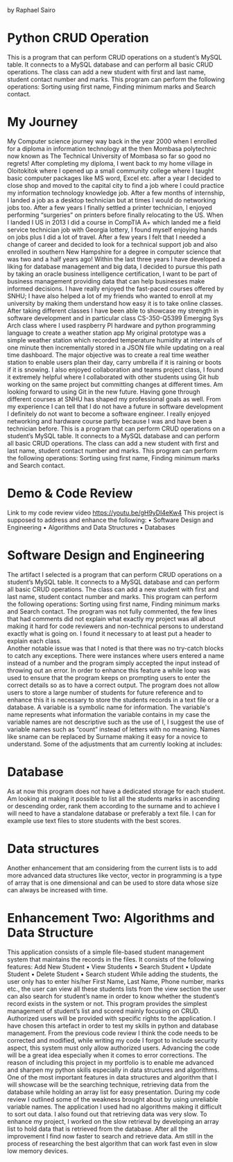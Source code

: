 by Raphael Sairo
# Python CRUD Operation

This is a program that can perform CRUD operations on a student’s MySQL table. It connects to a MySQL database and can perform all basic CRUD operations. The class can add a new student with first and last name, student contact number and marks. This program can perform the following operations: Sorting using first name, Finding minimum marks and Search contact.

# My Journey
My Computer science journey way back in the year 2000 when I enrolled for a diploma in information technology at the then Mombasa polytechnic now known as The Technical University of Mombasa so far so good no regrets!
After completing my diploma, I went back to my home village in Oloitokitok where I opened up a small community college where I taught basic computer packages like MS word, Excel etc. after a year I decided to close shop and moved to the capital city to find a job where I could practice my information technology knowledge job. After a few months of internship, I landed a job as a desktop technician but at times I would do networking jobs too. After a few years I finally settled a printer technician, I enjoyed performing “surgeries” on printers before finally relocating to the US.
When I landed I US in 2013 I did a course in CompTIA A+ which landed me a field service technician job with Georgia lottery, I found myself enjoying hands on jobs plus I did a lot of travel. After a few years I felt that I needed a change of career and decided to look for a technical support job and also enrolled in southern New Hampshire for a degree in computer science that was two and a half years ago! Within the last three years I have developed a liking for database management and big data, I decided to pursue this path by taking an oracle business intelligence certification, I want to be part of business management providing data that can help businesses make informed decisions.
I have really enjoyed the fast-paced courses offered by SNHU; I have also helped a lot of my friends who wanted to enroll at my university by making them understand how easy it is to take online classes. After taking different classes I have been able to showcase my strength in software development and in particular class CS-350-Q5399 Emerging Sys Arch class where I used raspberry PI hardware and python programming language to create a weather station app My original prototype was a simple weather station which recorded temperature humidity at intervals of one minute then incrementally stored in a JSON file while updating on a real time dashboard. The major objective was to create a real time weather station to enable users plan their day, carry umbrella if it is raining or boots if it is snowing.
I also enjoyed collaboration and teams project class, I found it extremely helpful where I collaborated with other students using Git hub working on the same project but committing changes at different times. Am looking forward to using Git in the new future.
Having gone through different courses at SNHU has shaped my professional goals as well. From my experience I can tell that I do not have a future in software development I definitely do not want to become a software engineer. I really enjoyed networking and hardware course partly because I was and have been a technician before. 
This is a program that can perform CRUD operations on a student’s MySQL table. It connects to a MySQL database and can perform all basic CRUD operations. The class can add a new student with first and last name, student contact number and marks. This program can perform the following operations: Sorting using first name, Finding minimum marks and Search contact.

# Demo & Code Review
Link to my code review video https://youtu.be/gH9yDl4eKw4
This project is supposed to address and enhance the following:
•	Software Design and Engineering
•	Algorithms and Data Structures
•	Databases

# Software Design and Engineering
The artifact I selected is a program that can perform CRUD operations on a student’s MySQL table. It connects to a MySQL database and can perform all basic CRUD operations. The class can add a new student with first and last name, student contact number and marks. This program can perform the following operations: Sorting using first name, Finding minimum marks and Search contact.
The program was not fully commented, the few lines that had comments did not explain what exactly my project was all about making it hard for code reviewers and non-technical persons to understand exactly what is going on. I found it necessary to at least put a header to explain each class.  
Another notable issue was that I noted is that there was no try-catch blocks to catch any exceptions. There were instances where users entered a name instead of a number and the program simply accepted the input instead of throwing out an error. In order to enhance this feature a while loop was used to ensure that the program keeps on prompting users to enter the correct details so as to have a correct output. 
The program does not allow users to store a large number of students for future reference and to enhance this it is necessary to store the students records in a text file or a database.
A variable is a symbolic name for information. The variable's name represents what information the variable contains in my case the variable names are not descriptive such as the use of I, I suggest the use of variable names such as “count” instead of letters with no meaning. Names like sname can be replaced by Surname making it easy for a novice to understand. Some of the adjustments that am currently looking at includes:

# Database
As at now this program does not have a dedicated storage for each student. Am looking at making it possible to list all the students marks in ascending or descending order, rank them according to the surname and to achieve I will need to have a standalone database or preferably a text file.
I can for example use text files to store students with the best scores.

# Data structures
Another enhancement that am considering from the current lists is to add more advanced data structures like vector, vector in programming is a type of array that is one dimensional and can be used to store data whose size can always be increased with time.

# Enhancement Two: Algorithms and Data Structure
This application consists of a simple file-based student management system that maintains the records in the files. It consists of the following features:
Add New Student
•	View Students
•	Search Student
•	Update Student
•	Delete Student
•	Search student 
While adding the students, the user only has to enter his/her First Name, Last Name, Phone number, marks etc., the user can view all these students lists from the view section the user can also search for student’s name in order to know whether the student’s record exists in the system or not. This program provides the simplest management of student’s list and scored mainly focusing on CRUD.
Authorized users will be provided with specific rights to the application. I have chosen this artefact in order to test my skills in python and database management. From the previous code review I think the code needs to be corrected and modified, while writing my code I forgot to include security aspect, this system must only allow authorized users. Advancing the code will be a great idea especially when it comes to error corrections.
The reason of including this project in my portfolio is to enable me advanced and sharpen my python skills especially in data structures and algorithms. One of the most important features in data structures and algorithm that I will showcase will be the searching technique, retrieving data from the database while holding an array list for easy presentation.
During my code review I outlined some of the weakness brought about by using unreliable variable names. The application I used had no algorithms making it difficult to sort out data. I also found out that retrieving data was very slow. To enhance my project, I worked on the slow retrieval by developing an array list to hold data that is retrieved from the database. After all the improvement I find now faster to search and retrieve data. Am still in the process of researching the best algorithm that can work fast even in slow low memory devices.



